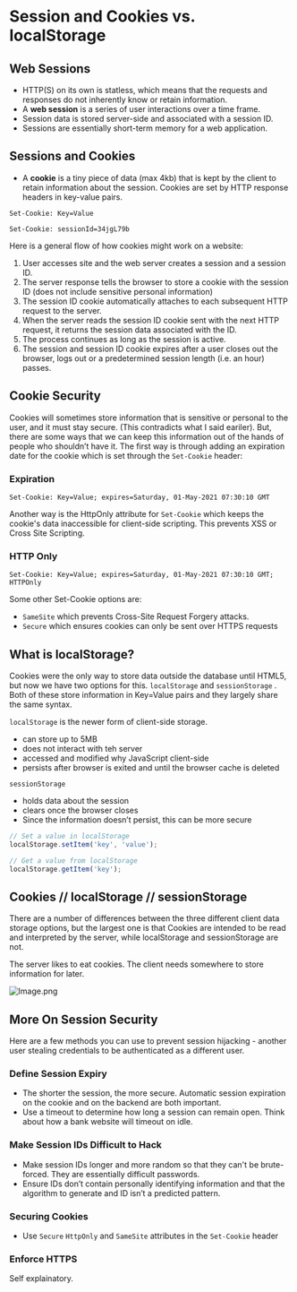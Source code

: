 # Session and Cookies vs. localStorage

## Web Sessions

- HTTP(S) on its own is statless, which means that the requests and responses do not inherently know or retain information.
- A **web session** is a series of user interactions over a time frame.
- Session data is stored server-side and associated with a session ID.
- Sessions are essentially short-term memory for a web application.

## Sessions and Cookies

- A **cookie** is a tiny piece of data (max 4kb) that is kept by the client to retain information about the session. Cookies are set by HTTP response headers in key-value pairs.

```plaintext
Set-Cookie: Key=Value

Set-Cookie: sessionId=34jgL79b
```

Here is a general flow of how cookies might work on a website:

1. User accesses site and the web server creates a session and a session ID.
2. The server response tells the browser to store a cookie with the session ID (does not include sensitive personal information)
3. The session ID cookie automatically attaches to each subsequent HTTP request to the server.
4. When the server reads the session ID cookie sent with the next HTTP request, it returns the session data associated with the ID.
5. The process continues as long as the session is active.
6. The session and session ID cookie expires after a user closes out the browser, logs out or a predetermined session length (i.e. an hour) passes.

## Cookie Security

Cookies will sometimes store information that is sensitive or personal to the user, and it must stay secure. (This contradicts what I said eariler). But, there are some ways that we can keep this information out of the hands of people who shouldn’t have it. The first way is through adding an expiration date for the cookie which is set through the `Set-Cookie` header:

### Expiration

```plaintext
Set-Cookie: Key=Value; expires=Saturday, 01-May-2021 07:30:10 GMT
```

Another way is the HttpOnly attribute for `Set-Cookie` which keeps the cookie's data inaccessible for client-side scripting. This prevents XSS or Cross Site Scripting.

### HTTP Only

```plaintext
Set-Cookie: Key=Value; expires=Saturday, 01-May-2021 07:30:10 GMT; HTTPOnly
```

Some other Set-Cookie options are:

- `SameSite` which prevents Cross-Site Request Forgery attacks.
- `Secure` which ensures cookies can only be sent over HTTPS requests

## What is localStorage?

Cookies were the only way to store data outside the database until HTML5, but now we have two options for this. `localStorage` and `sessionStorage` . Both of these store information in Key=Value pairs and they largely share the same syntax.

`localStorage` is the newer form of client-side storage.

- can store up to 5MB
- does not interact with teh server
- accessed and modified why JavaScript client-side
- persists after browser is exited and until the browser cache is deleted

`sessionStorage`

- holds data about the session
- clears once the browser closes
- Since the information doesn’t persist, this can be more secure

```javascript
// Set a value in localStorage
localStorage.setItem('key', 'value');

// Get a value from localStorage
localStorage.getItem('key');
```

## Cookies // localStorage // sessionStorage

There are a number of differences between the three different client data storage options, but the largest one is that Cookies are intended to be read and interpreted by the server, while localStorage and sessionStorage are not.

The server likes to eat cookies. The client needs somewhere to store information for later.

![Image.png](https://res.craft.do/user/full/b4ae036d-e2e6-fd10-7e5e-f12ec518b2e1/doc/6F82B40F-4B93-416B-83DA-2FE5C4A8AE6E/4D809122-90E8-4470-8C08-093047C1A23A_2/woyyrZ6DhyN4QmlmeL9DjVsXPNbyGlttLtdyyQxfauwz/Image.png)

## More On Session Security

Here are a few methods you can use to prevent session hijacking - another user stealing credentials to be authenticated as a different user.

### Define Session Expiry

- The shorter the session, the more secure. Automatic session expiration on the cookie and on the backend are both important.
- Use a timeout to determine how long a session can remain open. Think about how a bank website will timeout on idle.

### Make Session IDs Difficult to Hack

- Make session IDs longer and more random so that they can't be brute-forced. They are essentially difficult passwords.
- Ensure IDs don’t contain personally identifying information and that the algorithm to generate and ID isn’t a predicted pattern.

### Securing Cookies

- Use `Secure` `HttpOnly` and `SameSite` attributes in the `Set-Cookie` header

### Enforce HTTPS

Self explainatory.